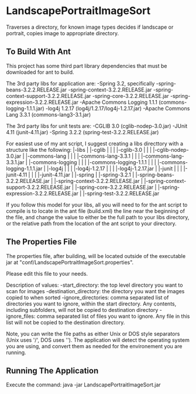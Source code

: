 LandscapePortraitImageSort
==========================

Traverses a directory, for known image types decides if landscape or portrait, copies image to appropriate directory.


To Build With Ant
-----------------

This project has some third part library dependencies that must be downloaded for ant to build.

The 3rd party libs for application are:
-Spring 3.2, specifically
  -spring-beans-3.2.2.RELEASE.jar
  -spring-context-3.2.2.RELEASE.jar
  -spring-context-support-3.2.2.RELEASE.jar
  -spring-core-3.2.2.RELEASE.jar
  -spring-expression-3.2.2.RELEASE.jar
-Apache Commons Logging 1.1.1 (commons-logging-1.1.1.jar)
-log4j 1.2.17 (log4j/1.2.17/log4j-1.2.17.jar)
-Apache Commons Lang 3.3.1 (commons-lang3-3.1.jar)

The 3rd party libs for unit tests are:
-CGLIB 3.0 (cglib-nodep-3.0.jar)
-JUnit 4.11 (junit-4.11.jar)
-Spring 3.2.2 (spring-test-3.2.2.RELEASE.jar)

For easiest use of my ant script, I suggest creating a libs directtory with a structure like the following:
    |-libs
      |
      |-cglib
      | |
      | |-cglib-3.0
      |   |
      |   |-cglib-nodep-3.0.jar
      |
      |-commons-lang
      | |
      | |-commons-lang-3.3.1
      |   |
      |   |-commons-lang-3.3.1.jar
      |
      |-commons-logging
      | |
      | |-commons-logging-1.1.1
      |   |
      |   |-commons-logging-1.1.1.jar
      |
      |-log4j
      | |
      | |-log4j-1.2.17
      |   |
      |   |-log4j-1.2.17.jar
      |
      |-junit
      | |
      | |-junit-4.11
      |   |
      |   |-junit-4.11.jar
      |
      |-spring
        |
        |-spring-3.2.1
          |
          |-spring-beans-3.2.2.RELEASE.jar
          |
          |-spring-context-3.2.2.RELEASE.jar
          |
          |-spring-context-support-3.2.2.RELEASE.jar
          |
          |-spring-core-3.2.2.RELEASE.jar
          |
          |-spring-expression-3.2.2.RELEASE.jar
          |
          |-spring-test-3.2.2.RELEASE.jar

If you follow this model for your libs, all you will need to for the ant script to compile is to locate in the ant file (build.xml) the line <property name="third_party_libs" value="../../ccaper-local/libs/libs" /> near the beginning of the file, and change the value to either be the full path to your libs directory, or the relative path from the location of the ant script to your directory.


The Properties File
-------------------

The properties file, after building, will be located outside of the executable jar at
"conf/LandscapePortraitImageSort.properties".

Please edit this file to your needs.

Description of values:
-start_directory: the top level directory you want to scan for images
-destination_directory: the directory you want the images copied to when sorted
-ignore_directories: comma separated list of directories you want to ignore, within the start directory.  Any contents, including subfolders, will not be copied to destination directory
-ignore_files: comma separated list of files you want to ignore.  Any file in this list will not be copied to the destination directory.

Note, you can write the file paths as either Unix or DOS style separators (Unix uses '/', DOS uses '\').  The application will detect the operating system you are using, and convert them as needed for the environement you are running.

Running The Application
-----------------------

Execute the command:
java -jar LandscapePortraitImageSort.jar
